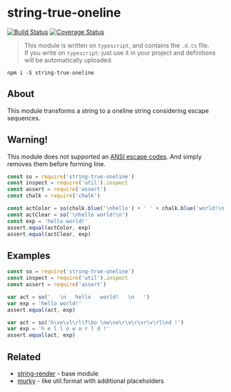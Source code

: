 # string-true-oneline

[![Build Status](https://travis-ci.org/nskazki/string-true-oneline.svg)](https://travis-ci.org/nskazki/string-true-oneline)
[![Coverage Status](https://coveralls.io/repos/github/nskazki/string-true-oneline/badge.svg?branch=master)](https://coveralls.io/github/nskazki/string-true-oneline)

>This module is written on `typescript`, and contains the `.d.ts` file.
><br>If you write on `typescript`: just use it in your project and definitions will be automatically uploaded.

```
npm i -S string-true-oneline
```

## About

This module transforms a string to a oneline string considering escape sequences.

## Warning!

This module does not supported an [ANSI escape codes](http://en.wikipedia.org/wiki/ANSI_escape_code).
And simply removes them before forming line.

```js
const so = require('string-true-oneline')
const inspect = require('util').inspect
const assert = require('assert')
const chalk = require('chalk')

const actColor = so(chalk.blue('\nhello') + ' ' + chalk.blue('world!\n'))
const actClear = so('\nhello world!\n')
const exp = 'hello world!'
assert.equal(actColor, exp)
assert.equal(actClear, exp)
```

## Examples

```js
const so = require('string-true-oneline')
const inspect = require('util').inspect
const assert = require('assert')

var act = so('   \n   hello   world!   \n   ')
var exp = 'hello world!'
assert.equal(act, exp)

var act = so('h\ve\vl\rl\f\bo \nw\no\r\v\r\vr\v\rl\nd !')
var exp = 'h e l l o w o r l d !'
assert.equal(act, exp)
```

## Related

 * [string-render](https://github.com/nskazki/string-render) - base module
 * [murky](https://github.com/nskazki/murky) - like util.format with additional placeholders
